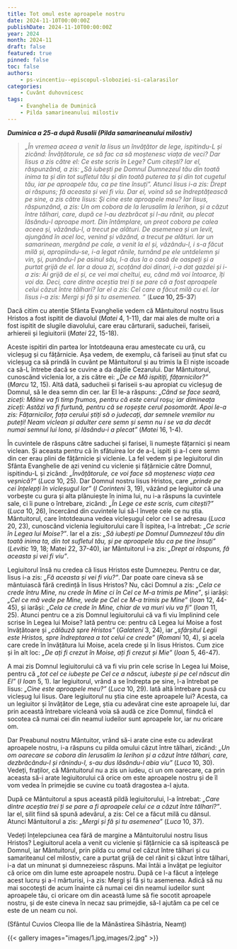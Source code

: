 ```yaml
---
title: Tot omul este aproapele nostru
date: 2024-11-10T00:00:00Z
publishDate: 2024-11-10T00:00:00Z
year: 2024
month: 2024-11
draft: false
featured: true
pinned: false
toc: false
authors:
    - ps-vincentiu--episcopul-sloboziei-si-calarasilor
categories:
    - Cuvânt duhovnicesc
tags:
    - Evanghelia de Duminică
    - Pilda samarineanului milostiv
---
```

_**Duminica a 25-a după Rusalii (Pilda samarineanului milostiv)**_

> _„În vremea aceea a venit la Iisus un învățător de lege, ispitindu-L și zicând: Învățătorule, ce să fac ca să moștenesc viața de veci? Dar Iisus a zis către el: Ce este scris în Lege? Cum citești? Iar el, răspunzând, a zis: „Să iubești pe Domnul Dumnezeul tău din toată inima ta și din tot sufletul tău și din toată puterea ta și din tot cugetul tău, iar pe aproapele tău, ca pe tine însuți”. Atunci Iisus i-a zis: Drept ai răspuns; fă aceasta și vei fi viu. Dar el, voind să se îndreptățească pe sine, a zis către Iisus: Şi cine este aproapele meu? Iar Iisus, răspunzând, a zis: Un om cobora de la Ierusalim la Ierihon, și a căzut între tâlhari, care, după ce l-au dezbrăcat și l-au rănit, au plecat lăsându-l aproape mort. Din întâmplare, un preot cobora pe calea aceea și, văzându-l, a trecut pe alături. De asemenea și un levit, ajungând în acel loc, venind și văzând, a trecut pe alături. Iar un samarinean, mergând pe cale, a venit la el și, văzându-l, i s-a făcut milă și, apropiindu-se, i-a legat rănile, turnând pe ele untdelemn și vin, și, punându-l pe asinul său, l-a dus la o casă de oaspeți și a purtat grijă de el. Iar a doua zi, scoțând doi dinari, i-a dat gazdei și i-a zis: Ai grijă de el și, ce vei mai cheltui, eu, când mă voi întoarce, îți voi da. Deci, care dintre aceștia trei ți se pare că a fost aproapele celui căzut între tâlhari? Iar el a zis: Cel care a făcut milă cu el. Iar Iisus i-a zis: Mergi și fă și tu asemenea. ”_ (**_Luca_ 10, 25-37**)

Dacă citim cu atenție Sfânta Evanghelie vedem că Mântuitorul nostru Iisus Hristos a fost ispitit de diavolul (_Matei_ 4, 1-11), dar mai ales de multe ori a fost ispitit de slugile diavolului, care erau cărturarii, saducheii, fariseii, arhiereii și legiuitorii (_Matei_ 22, 15-18).

Aceste ispitiri din partea lor întotdeauna erau amestecate cu ură, cu vicleșug și cu fățărnicie. Așa vedem, de exemplu, că fariseii au ținut sfat cu vicleșug ca să prindă în cuvânt pe Mântuitorul și au trimis la El niște iscoade ca să-L întrebe dacă se cuvine a da dajdie Cezarului. Dar Mântuitorul, cunoscând viclenia lor, a zis către ei: _„De ce Mă ispitiți, fățarnicilor?”_ (_Marcu_ 12, 15). Altă dată, saducheii și fariseii s-au apropiat cu vicleșug de Domnul, să le dea semn din cer. Iar El le-a răspuns: _„Când se face seară, ziceți: Mâine va fi timp frumos, pentru că este cerul roșu; iar dimineața ziceți: Astăzi va fi furtună, pentru că se roșește cerul posomorât. Apoi le-a zis: Fățarnicilor, fața cerului știți să o judecați, dar semnele vremilor nu puteți! Neam viclean și adulter cere semn și semn nu i se va da decât numai semnul lui Iona, și lăsându-i a plecat”_ (_Matei_ 16, 1-4).

În cuvintele de răspuns către saduchei și farisei, îi numește fățarnici și neam viclean. Și aceasta pentru că în sfătuirea lor de a-L ispiti și a-I cere semn din cer erau plini de fățărnicie și viclenie. La fel vedem și pe legiuitorul din Sfânta Evanghelie de azi venind cu viclenie și fățărnicie către Domnul, ispitindu-L și zicând: _„Învățătorule, ce voi face să moștenesc viața cea veșnică?”_ (_Luca_ 10, 25). Dar Domnul nostru Iisus Hristos, care _„prinde pe cei înțelepți în vicleșugul lor”_ (_I Corinteni_ 3, 19), văzând pe legiuitor că una vorbește cu gura și alta plănuiește în inima lui, nu i-a răspuns la cuvintele sale, ci îi pune o întrebare, zicând: _„În Lege ce este scris, cum citești?”_ (_Luca_ 10, 26), încercând din cuvintele lui să-l învețe cele ce nu știa. Mântuitorul, care întotdeauna vedea vicleșugul celor ce I se adresau (_Luca_ 20, 23), cunoscând viclenia legiuitorului care Îl ispitea, l-a întrebat: _„Ce scrie în Legea lui Moise?”_. Iar el a zis: _„Să iubești pe Domnul Dumnezeul tău din toată inima ta, din tot sufletul tău, și pe aproapele tău ca pe tine însuți”_ (_Levitic_ 19, 18; Matei 22, 37-40), iar Mântuitorul i-a zis: _„Drept ai răspuns, fă aceasta și vei fi viu”_.

Legiuitorul însă nu credea că Iisus Hristos este Dumnezeu. Pentru ce dar, Iisus i-a zis: _„Fă aceasta și vei fi viu?”_. Dar poate oare cineva să se mântuiască fără credință în Iisus Hristos? Nu, căci Domnul a zis: _„Cela ce crede întru Mine, nu crede în Mine ci în Cel ce M-a trimis pe Mine”_, și iarăși: _„Cel ce mă vede pe Mine, vede pe Cel ce M-a trimis pe Mine”_ (_Ioan_ 12, 44-45), și iarăși: _„Cela ce crede în Mine, chiar de va muri viu va fi”_ (_Ioan_ 11, 25). Atunci pentru ce a zis Domnul legiuitorului că va fi viu împlinind cele scrise în Legea lui Moise? Iată pentru ce: pentru că Legea lui Moise a fost învățătoare și _„călăuză spre Hristos”_ (_Galateni_ 3, 24), iar _„sfârșitul Legii este Hristos, spre îndreptarea a tot celui ce crede”_ (_Romani_ 10, 4), și acela care crede în învățătura lui Moise, acela crede și în Iisus Hristos. Cum zice și în alt loc: _„De ați fi crezut în Moise, ați fi crezut și Mie”_ (_Ioan_ 5, 46-47).

A mai zis Domnul legiuitorului că va fi viu prin cele scrise în Legea lui Moise, pentru că _„tot cel ce iubește pe Cel ce a născut, iubește și pe cel născut din El”_ (_I Ioan_ 5, 1). Iar legiuitorul, vrând a se îndrepta pe sine, l-a întrebat pe Iisus: _„Cine este aproapele meu?”_ (_Luca_ 10, 29). Iată altă întrebare pusă cu vicleșug lui Iisus. Oare legiuitorul nu știa cine este aproapele lui? Acesta, ca un legiuitor și învățător de Lege, știa cu adevărat cine este aproapele lui, dar prin această întrebare vicleană voia să audă ce zice Domnul, fiindcă el socotea că numai cei din neamul iudeilor sunt aproapele lor, iar nu oricare om.

Dar Preabunul nostru Mântuitor, vrând să-i arate cine este cu adevărat aproapele nostru, i-a răspuns cu pilda omului căzut între tâlhari, zicând: _„Un om oarecare se cobora din Ierusalim la Ierihon și a căzut între tâlhari, care, dezbrăcându-l și rănindu-l, s-au dus lăsându-l abia viu”_ (_Luca_ 10, 30). Vedeți, fraților, că Mântuitorul nu a zis un iudeu, ci un om oarecare, ca prin aceasta să-i arate legiuitorului că orice om este aproapele nostru și de îl vom vedea în primejdie se cuvine cu toată dragostea a-l ajuta.

După ce Mântuitorul a spus această pildă legiuitorului, l-a întrebat: _„Care dintre aceștia trei ți se pare a fi aproapele celui ce a căzut între tâlhari?”_. Iar el, silit fiind să spună adevărul, a zis: Cel ce a făcut milă cu dânsul. Atunci Mântuitorul a zis: _„Mergi și fă și tu asemenea”_ (_Luca_ 10, 37).

Vedeți înțelepciunea cea fără de margine a Mântuitorului nostru Iisus Hristos? Legiuitorul acela a venit cu viclenie și fățărnicie ca să ispitească pe Domnul, iar Mântuitorul, prin pilda cu omul cel căzut între tâlhari și cu samariteanul cel milostiv, care a purtat grijă de cel rănit și căzut între tâlhari, i-a dat un minunat și dumnezeiesc răspuns. Mai întâi a învățat pe legiuitor că orice om din lume este aproapele nostru. După ce l-a făcut a înțelege acest lucru și a-l mărturisi, i-a zis: Mergi și fă și tu asemenea. Adică să nu mai socotești de acum înainte că numai cei din neamul iudeilor sunt aproapele tău, ci oricare om din această lume să fie socotit aproapele nostru, și de este cineva în necaz sau primejdie, să-l ajutăm ca pe cel ce este de un neam cu noi.

(Sfântul Cuvios Cleopa Ilie de la Mănăstirea Sihăstria, Neamț)

{{< gallery images="images/1.jpg,images/2.jpg" >}}